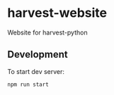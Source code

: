 # harvest-website
Website for harvest-python

## Development
To start dev server:
```
npm run start
```